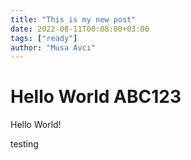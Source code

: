 ```yaml
---
title: "This is my new post"
date: 2022-08-11T00:08:00+03:00
tags: ["ready"]
author: "Musa Avcı"
---
```


# Hello World ABC123

Hello World!

testing
